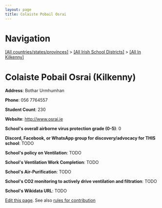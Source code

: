 ```yaml
---
layout: page
title: Colaiste Pobail Osrai
---
```

# Navigation

[[All countries/states/provinces]](../../..) > [[All Irish School Districts]](../..) > [[All In Kilkenny]](..)

# Colaiste Pobail Osrai (Kilkenny)

**Address**: Bothar Urmhumhan

**Phone**: 056 7764557

**Student Count**: 230

**Website**: <http://www.osrai.ie>

**School's overall airborne virus protection grade (0-5)**: 0

**Discord, Facebook, or WhatsApp group for discovery/advocacy for THIS school**: TODO

**School's policy on Ventilation**: TODO

**School's Ventilation Work Completion**: TODO

**School's Air-Purification**: TODO

**School's CO2 monitoring to actively drive ventilation and filtration**: TODO

**School's Wikidata URL**: TODO


[Edit this page](https://github.com/ventilate-schools/Ireland/edit/main/./Kilkenny/Colaiste_Pobail_Osrai.md). See also [rules for contribution](../../../contribution-rules/)